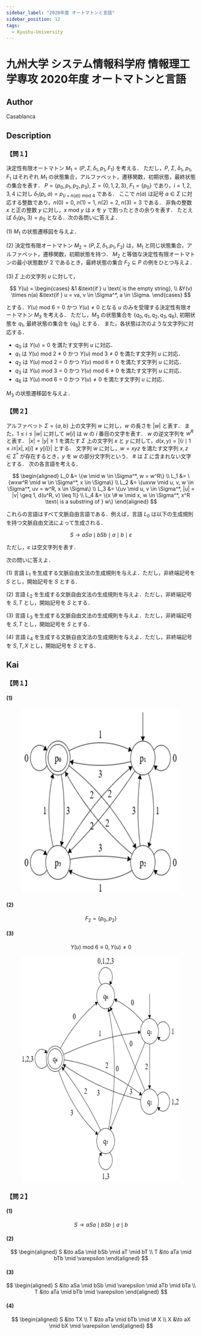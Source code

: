 ```yaml
---
sidebar_label: "2020年度 オートマトンと言語"
sidebar_position: 12
tags:
  - Kyushu-University
---
```

# 九州大学 システム情報科学府 情報理工学専攻 2020年度 オートマトンと言語

## **Author**
Casablanca

## **Description**
### 【問１】
決定性有限オートマトン $M_1 = (P, \Sigma, \delta_1, p_1, F_1)$ を考える．
ただし，$P$, $\Sigma$, $\delta_1$, $p_1$, $F_1$ はそれぞれ $M_1$ の状態集合，アルファベット，遷移関数，初期状態，最終状態の集合を表す．
$P = \{p_0, p_1, p_2, p_3\}$, $\Sigma = \{0, 1, 2, 3\}$, $F_1 = \{p_0\}$ であり，$i = 1,2,3,4$ に対し $\delta_1 (p_i, a) = p_{(i + n(a)) \text{ mod } 4}$ である．
ここで $n(a)$ は記号 $a \in \Sigma$ に対応する整数であり，$n(0) = 0$, $n(1) = 1$, $n(2) = 2$, $n(3) = 3$ である．
非負の整数 $x$ と正の整数 $y$ に対し，$x \text{ mod } y$ は $x$ を $y$ で割ったときの余りを表す．
たとえば $\delta_1(p_1, 3) = p_0$ となる．次の各問いに答えよ．

(1) $M_1$ の状態遷移図を与えよ．

(2) 決定性有限オートマトン $M_2 = (P, \Sigma, \delta_1, p_1, F_2)$ は，$M_1$ と同じ状態集合，アルファベット，遷移関数，初期状態を持つ．
$M_2$ と等価な決定性有限オートマトンの最小状態数が $2$ であるとき，最終状態の集合 $F_2 \subseteq P$ の例をひとつ与えよ．

(3) $\Sigma$ 上の文字列 $u$ に対して，

$$
Y(u) = \begin{cases}
    &1 &\text{if } u \text{ is the empty string}, \\
    &Y(v) \times n(a) &\text{if } u = va, v \in \Sigma^*, a \in \Sigma.
\end{cases}
$$

とする．$Y(u) \text{ mod } 6 = 0$ かつ $Y(u) \neq 0$ となる $u$ のみを受理する決定性有限オートマトン $M_3$ を考える．
ただし，$M_3$ の状態集合を $\{q_0, q_1, q_2, q_3, q_6\}$, 初期状態を $q_1$, 最終状態の集合を $\{q_6\}$ とする．
また，各状態は次のような文字列に対応する．

- $q_0$ は $Y(u) = 0$ を満たす文字列 $u$ に対応．
- $q_1$ は $Y(u) \text{ mod } 2 \neq 0$ かつ $Y(u) \text{ mod } 3 \neq 0$ を満たす文字列 $u$ に対応．
- $q_2$ は $Y(u) \text{ mod } 2 = 0$ かつ $Y(u) \text{ mod } 6 \neq 0$ を満たす文字列 $u$ に対応．
- $q_3$ は $Y(u) \text{ mod } 3 = 0$ かつ $Y(u) \text{ mod } 6 \neq 0$ を満たす文字列 $u$ に対応．
- $q_6$ は $Y(u) \text{ mod } 6 = 0$ かつ $Y(u) \neq 0$ を満たす文字列 $u$ に対応．

$M_3$ の状態遷移図を与えよ．

### 【問２】
アルファベット $\Sigma = \{a, b\}$ 上の文字列 $w$ に対し，$w$ の長さを $|w|$ と表す．
また，$1 \leq i \leq |w|$ に対して $w[i]$ は $w$ の $i$ 番目の文字を表す．
$w$ の逆文字列を $w^R$ と表す．
$|x| = |y| \geq 1$ を満たす $\Sigma$ 上の文字列 $x$ と $y$ に対して，$d(x,y) = |\{ i \mid 1 \leq i \leq |x|, x[i] \neq y[i]\}|$ とする．
文字列 $w$ に対し，$w = xyz$ を満たす文字列 $x, z \in \Sigma^*$ が存在するとき，$y$ を $w$ の部分文字列という．
$\#$ は $\Sigma$ に含まれない文字とする．
次の各言語を考える．

$$
\begin{aligned}
L_0 &= \{w \mid w \in \Sigma^*, w = w^R\} \\
L_1 &= \{wxw^R \mid w \in \Sigma^*, x \in \Sigma\} \\
L_2 &= \{uxvw \mid u, v, w \in \Sigma^*, uv = w^R, x \in \Sigma\} \\
L_3 &= \{uv \mid u, v \in \Sigma^*, |u| = |v| \geq 1, d(u^R, v) \leq 1\} \\
L_4 &= \{x \# w \mid x, w \in \Sigma^*, x^R \text{ is a substring of } w\}
\end{aligned}
$$

これらの言語はすべて文脈自由言語である．例えば，言語 $L_0$ は以下の生成規則を持つ文脈自由文法によって生成される．

$$
S \to aSa \mid bSb \mid a \mid b \mid \varepsilon
$$

ただし，$\varepsilon$ は空文字列を表す．

次の問いに答えよ．

(1) 言語 $L_1$ を生成する文脈自由文法の生成規則を与えよ．ただし，非終端記号を $S$ とし，開始記号を $S$ とする．

(2) 言語 $L_2$ を生成する文脈自由文法の生成規則を与えよ．ただし，非終端記号を $S, T$ とし，開始記号を $S$ とする．

(3) 言語 $L_3$ を生成する文脈自由文法の生成規則を与えよ．ただし，非終端記号を $S, T$ とし，開始記号を $S$ とする．

(4)  言語 $L_4$ を生成する文脈自由文法の生成規則を与えよ．ただし，非終端記号を $S, T, X$ とし，開始記号を $S$ とする．

## **Kai**
### 【問１】
#### (1)
<figure style="text-align:center;">
  <img src="https://raw.githubusercontent.com/Myyura/the_kai_project_assets/main/kakomonn/kyushu_university/ISEE/ist_2020_automata_and_formal_language_p1.png" width="585" height="490" alt=""/>
</figure>

#### (2)

$$
F_2 = \{p_0, p_2\}
$$

#### (3)

$$
Y(u) \text{ mod } 6 \equiv 0, Y(u) \neq 0
$$

<figure style="text-align:center;">
  <img src="https://raw.githubusercontent.com/Myyura/the_kai_project_assets/main/kakomonn/kyushu_university/ISEE/ist_2020_automata_and_formal_language_p2.png" width="600" height="600" alt=""/>
</figure>

### 【問２】
#### (1)

$$
S \to aSa \mid bSb \mid a \mid b
$$

#### (2)

$$
\begin{aligned}
    S &\to aSa \mid bSb \mid aT \mid bT \\
    T &\to aTa \mid bTb \mid \varepsilon
\end{aligned}
$$

#### (3)

$$
\begin{aligned}
S &\to aSa \mid bSb \mid \varepsilon \mid aTb \mid bTa \\
T &\to aTa \mid bTb \mid \varepsilon
\end{aligned}
$$

#### (4)

$$
\begin{aligned}
    S &\to TX \\
    T &\to aTa \mid bTb \mid \# X \\
    X &\to aX \mid bX \mid \varepsilon
\end{aligned}
$$